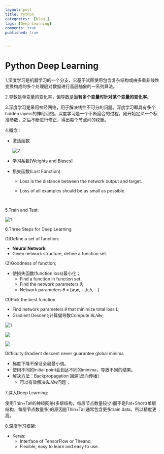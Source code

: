 ```yaml
---
layout: post
title: Python
categories:  [blog ]
tags: [Deep Learning]
comments: true
published: true


---
```


# Python Deep Learning

1.深度学习是机器学习的一个分支，它基于试图使用包含复杂结构或由多重非线性变换构成的多个处理层对数据进行高层抽象的一系列算法。

2.导数是单变量的变化率，偏导数是**当有多个变量时针对某个变量的变化率**。

3.深度学习是采用神经网络，用于解决线性不可分的问题。深度学习即具有多个hidden layers的神经网络。深度学习是一个不断磨合的过程，刚开始定义一个标准参数，之后不断进行修正，得出每个节点间的权重。

4.概念：

- 激活函数

  ![2](https://ww4.sinaimg.cn/large/006tNc79gy1fcxqhy6varj30x20oktcs.jpg)

- 学习系数[Weights and Biases]

- 损失函数(Lost Function)

  - Loss is the distance between the network output and target.

  - Loss of all examples should be as small as possible.

    ​

5.Train and Test:

![1](https://ww4.sinaimg.cn/large/006tNc79gy1fcxqff5980j30x60ou13y.jpg)

6.Three Steps for Deep Learning

(1)Define a set of function:

- **Neural Network**
- Given network structure, define a function set.

(2)Goodness of function;

- 使损失函数(function loss)最小化；
  - Find a function in function set.
  - Find the network parameters 𝜃;
  - Network parameters 𝜃 = [𝑤,𝑤,⋯,𝑏,𝑏,⋯]

(3)Pick the best function.

- Find network parameters 𝜃 that minimize total loss L;
- Gradient Descent;计算偏导数Compute 𝜕𝐿/𝜕𝑤;

![1](https://ww2.sinaimg.cn/large/006tNc79gy1fcxsvuio9vj30xm0oojxq.jpg)

![](https://ww1.sinaimg.cn/large/006tNc79gy1fcxsw37p1sj30xs0po0xx.jpg)

![](https://ww2.sinaimg.cn/large/006tNc79gy1fcxsw4war7j30xi0oqgr4.jpg)

Difficulty:Gradient descent never guarantee global minima

- 梯度下降不保证全局最小值。
- 使用不同的initial point会到达不同的minima，导致不同的结果。
- 解决方法：Backpropagation 回溯[反向传播]
  - 可以有效解决𝜕𝐿/𝜕𝑤问题；

7.深入Deep Learning:

使用Thin+Tall的神经网络(多层结构，每层节点数量较少)而不是Fat+Short(单层结构，每层节点数量多)的原因是Thin+Tall通常包含更多train data。所以精度更高。

8.深度学习框架:

- Keras:
  - Interface of TensorFlow or Theano;
  - Flexible, easy to learn and easy to use.









